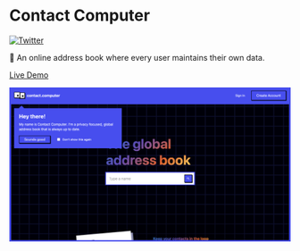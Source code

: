 # Contact Computer

[![Twitter](https://img.shields.io/twitter/url?url=https%3A%2F%2Fgithub.com%2Fmaxibenner%2Fmerch)](https://twitter.com/intent/tweet?text=Wow:&url=https%3A%2F%2Fgithub.com%2Fmaxibenner%2Fteeshot)

👾 An online address book where every user maintains their own data.


[Live Demo](https://cc.fotura.co)

<img src="./readme_preview.png">
